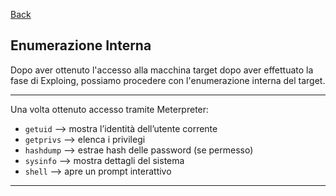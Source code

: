 <a href="https://github.com/Gigidotexe/Penetration_Test_notes/blob/main/README.md"> Back </a>
## Enumerazione Interna
Dopo aver ottenuto l'accesso alla macchina target dopo aver effettuato la fase di Exploing, possiamo procedere con l'enumerazione interna del target. 

---
Una volta ottenuto accesso tramite Meterpreter:
- `getuid` ⟶ mostra l’identità dell’utente corrente<br>
- `getprivs` ⟶ elenca i privilegi<br>
- `hashdump` ⟶ estrae hash delle password (se permesso)<br>
- `sysinfo` ⟶ mostra dettagli del sistema<br>
- `shell` ⟶ apre un prompt interattivo<br>

---
